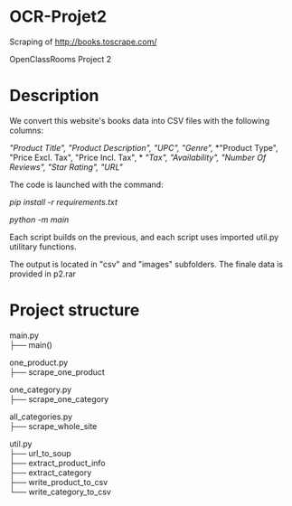 # OCR-Projet2
Scraping of http://books.toscrape.com/

OpenClassRooms Project 2

# Description

We convert this website's books data into CSV files with the following columns:

*"Product Title", "Product Description", "UPC", "Genre",*
*"Product Type", "Price Excl. Tax", "Price Incl. Tax", *
*"Tax", "Availability", "Number Of Reviews", "Star Rating", "URL"*

The code is launched with the command:

*pip install -r requirements.txt*

*python -m main*

Each script builds on the previous, and each script uses imported util.py utilitary functions. 

The output is located in "csv" and "images" subfolders. The finale data is provided in p2.rar

# Project structure

main.py  
├── main()

one_product.py  
├── scrape_one_product

one_category.py  
├── scrape_one_category

all_categories.py  
├── scrape_whole_site

util.py  
├── url_to_soup  
├── extract_product_info  
├── extract_category  
├── write_product_to_csv  
└── write_category_to_csv
